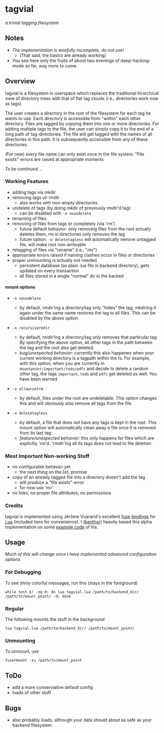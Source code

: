 # tagvial #
*a trivial tagging filesystem*

## Notes ##
- *The implementation is woefully incomplete, do not use!*
    - (That said, the basics are already working)
- You see here only the fruits of about two evenings of deep-hacking-mode so far, way more to come.

## Overview ##

tagvial is a filesystem in userspace which replaces the traditional hirarchical view of directory trees with that of flat tag clouds (i.e., directories work now as tags)

The user creates a directory in the root of the filesystem for each tag he wants to use. Each directory is accessible from "within" each other directory. Files are tagged by copying them into one or more directories. For adding multiple tags to the file, the user can simply copy it to the end of a long path of tag-directories. The file will get tagged with the names of all directories in this path. It is subsequently accessible from any of these directories.

(For now) every file name can only exist once in the file system. "File exists"-errors are raised at appropriate moments

*To be continued ...*

### Working Features ###

- adding tags via mkdir
- removing tags vir rmdir
    - also works with non-empty directories
- undelete of tags (by doing mkdir of previously rmdir'd tag)
    - can be disabled with `-o noundelete`
- renaming of files
- removing of files from tags or completely (via 'rm')
    - future default behavior: only removing files from the root actually deletes them, rm in directories only removes the tag
    - future option: `-o deletetagless` will automatically remove untagged file, will make root non-writeable
- retagging of files via "rename" (i.e., "mv")
- appropriate errors raised if naming clashes occur in files or directories
- proper unmounting is actually not needed
    - persistent database (as plain .lua file in backend directory), gets updated on every transaction
    - all files stored in a single "normal" dir in the backed

#### mount options ####

- `-o noundelete`
    - by default, rmdir'ing a directory/tag only "hides" the tag, mkdiring it again under the same name restores the tag to all files. This can be disabled by the above option

- `-o recursivermdir`
    - by default, rmdir'ing a directory/tag only removes that particular tag. By specifying the above option, all other tags in the path between the tag and the root also get deleted.
    - *bug/unexpected behavior*: currently this also happenes when your current working directory is a tagpath within the fs. For example, with this option, when you are currently in `mountpoint/important/todo/pdfs` and decide to delete a random other tag, the tags `important`, `todo` and `pdfs` get deleted as well. You have been warned

- `-o allowrootrm`
    - by default, files under the root are undeletable. This option changes this and will obviously also remove all tags from the file.

- `-o deletetagless`
    - by default, a file that does not have any tags is kept in the root. This mount option will automatically clean away a file once it is removed from its last tag
    - *feature/unexpected behavior*: this _only_ happens for files which are explicitly 'rm'd. 'rmdir'ing all its tags does not lead to file deletion

### Most Important Non-working Stuff ###

- no configurable behavior yet
    - the next thing on the list, promise
- copy of an already tagged file into a directory doesn't add the tag
    - will produce a "file exists"-error
    - for now use 'mv'
- no links, no proper file attributes, no permissions

### Credits ###

tagvial is implemented using Jérôme Vuarand's excellent [fuse](http://fuse.sourceforge.net/) [bindings](http://luse.luaforge.net/) for [Lua](http://lua.org) (included here for convenience). I ([benthor](https://github.org/benthor)) heavily based this alpha implementation on some [example code](http://luse.luaforge.net/fwfs.lua) of his.

## Usage ##
*Much of this will change once I have implemented advanced configuraiton options*

### For Debugging ###

To see shiny colorful messages, run this (stays in the foreground)

    while test $! -eq 0; do lua tagvial.lua /path/to/backend_dir/ /path/to/mount_point/ -d; done

### Regular ###

The following mounts the stuff in the background

    lua tagvial.lua /path/to/backend_dir/ /path/to/mount_point/

### Unmounting ###

To unmount, use

    fusermount -zu /path/to/mount_point

## ToDo ##
- add a more conserviative default config
- loads of other stuff

## Bugs ##
- also probably loads, although your data should about as safe as your backend filesystem

